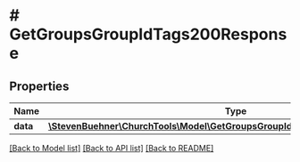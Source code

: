 # # GetGroupsGroupIdTags200Response

## Properties

Name | Type | Description | Notes
------------ | ------------- | ------------- | -------------
**data** | [**\StevenBuehner\ChurchTools\Model\GetGroupsGroupIdTags200ResponseDataInner[]**](GetGroupsGroupIdTags200ResponseDataInner.md) |  | [optional]

[[Back to Model list]](../../README.md#models) [[Back to API list]](../../README.md#endpoints) [[Back to README]](../../README.md)
